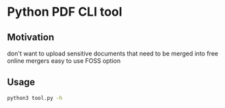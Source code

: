 # Python PDF CLI tool

## Motivation
don't want to upload sensitive documents that need to be merged into free online mergers
easy to use FOSS option

## Usage
```bash
python3 tool.py -h
```


